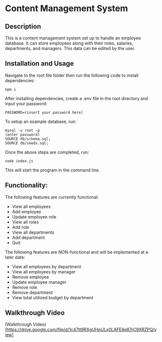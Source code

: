 # Content Management System

## Description
This is a content management system set up to handle an employee database. It can store employees along with their roles, salaries, departments, and managers. This data can be edited by the user.

## Installation and Usage
Navigate to the root file folder then run the following code to install dependencies:
```
npm i
```

After installing dependencies, create a .env file in the root directory and input your password:
```
PASSWORD=(insert your password here)
```

To setup an example database, run:
```
mysql -u root -p
(enter password)
SOURCE db/schema.sql;
SOURCE db/seeds.sql;
```

Once the above steps are completed, run:
```
node index.js
```
This will start the program in the command line.

## Functionality:
The following features are currently functional:
* View all employees
* Add employee
* Update employee role
* View all roles
* Add role
* View all departments
* Add department
* Quit

The following features are NON-functional and will be implemented at a later date:
* View all employees by department
* View all employees by manager
* Remove employee
* Update employee manager
* Remove role
* Remove department
* View total utilized budget by department

## Walkthrough Video
(Walkthrough Video)[https://drive.google.com/file/d/1c47tt9RXgUHpULx0LAFE8e87rC9XRZPQ/view]